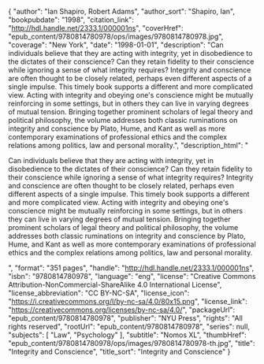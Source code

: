{
  "author": "Ian Shapiro, Robert Adams",
  "author_sort": "Shapiro, Ian",
  "bookpubdate": "1998",
  "citation_link": "http://hdl.handle.net/2333.1/000001ns",
  "coverHref": "epub_content/9780814780978/ops/images/9780814780978.jpg",
  "coverage": "New York",
  "date": "1998-01-01",
  "description": "Can individuals believe that they are acting with integrity, yet in disobedience to the dictates of their conscience? Can they retain fidelity to their conscience while ignoring a sense of what integrity requires?  Integrity and conscience are often thought to be closely related, perhaps even different aspects of a single impulse. This timely book supports a different and more complicated view. Acting with integrity and obeying one's conscience might be mutually reinforcing in some settings, but in others they can live in varying degrees of mutual tension. Bringing together prominent scholars of legal theory and political philosophy, the volume addresses both classic ruminations on integrity and conscience by Plato, Hume, and Kant as well as more contemporary examinations of professional ethics and the complex relations among politics, law and personal morality.",
  "description_html": "<p>Can individuals believe that they are acting with integrity, yet in disobedience to the dictates of their conscience? Can they retain fidelity to their conscience while ignoring a sense of what integrity requires?  Integrity and conscience are often thought to be closely related, perhaps even different aspects of a single impulse. This timely book supports a different and more complicated view. Acting with integrity and obeying one's conscience might be mutually reinforcing in some settings, but in others they can live in varying degrees of mutual tension. Bringing together prominent scholars of legal theory and political philosophy, the volume addresses both classic ruminations on integrity and conscience by Plato, Hume, and Kant as well as more contemporary examinations of professional ethics and the complex relations among politics, law and personal morality.</p>",
  "format": "351 pages",
  "handle": "http://hdl.handle.net/2333.1/000001ns",
  "isbn": "9780814780978",
  "language": "eng",
  "license": "Creative Commons Attribution-NonCommercial-ShareAlike 4.0 International License",
  "license_abbreviation": "CC BY-NC-SA",
  "license_icon": "https://i.creativecommons.org/l/by-nc-sa/4.0/80x15.png",
  "license_link": "https://creativecommons.org/licenses/by-nc-sa/4.0/",
  "packageUrl": "epub_content/9780814780978",
  "publisher": "NYU Press",
  "rights": "All rights reserved",
  "rootUrl": "epub_content/9780814780978",
  "series": null,
  "subjects": [
    "Law",
    "Psychology"
  ],
  "subtitle": "Nomos XL",
  "thumbHref": "epub_content/9780814780978/ops/images/9780814780978-th.jpg",
  "title": "Integrity and Conscience",
  "title_sort": "Integrity and Conscience"
}
